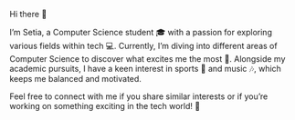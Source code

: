 Hi there 👋

I’m Setia, a Computer Science student 🎓 with a passion for exploring various fields within tech 💻. Currently, I’m diving into different areas of Computer Science to discover what excites me the most 🚀. Alongside my academic pursuits, I have a keen interest in sports 🏀 and music 🎶, which keeps me balanced and motivated.

Feel free to connect with me if you share similar interests or if you’re working on something exciting in the tech world! 🌟
<!--
**justsetia/justsetia** is a ✨ _special_ ✨ repository because its `README.md` (this file) appears on your GitHub profile.

Here are some ideas to get you started:

- 🔭 I’m currently working on ...
- 🌱 I’m currently learning ...
- 👯 I’m looking to collaborate on ...
- 🤔 I’m looking for help with ...
- 💬 Ask me about ...
- 📫 How to reach me: ...
- 😄 Pronouns: ...
- ⚡ Fun fact: ...
-->
